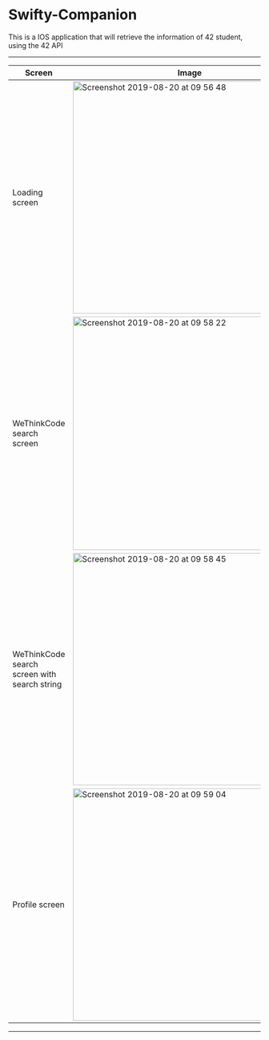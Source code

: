 # Swifty-Companion


This is a IOS application that will retrieve the information of 42 student, using the 42 API


---
| Screen       | Image           | Description  |
|-------------------|-----------------|-------|
|Loading screen|<img width="464" alt="Screenshot 2019-08-20 at 09 56 48" src="https://user-images.githubusercontent.com/24510543/63333921-92cdef80-c33a-11e9-8b80-4a92deb7bff2.png">|Loading page. Nothing more|
|WeThinkCode search screen|<img width="466" alt="Screenshot 2019-08-20 at 09 58 22" src="https://user-images.githubusercontent.com/24510543/63333923-92cdef80-c33a-11e9-8ad4-f4d619a42bc3.png">|This only displays WeThinkCode Students.|
|WeThinkCode search screen with search string|<img width="464" alt="Screenshot 2019-08-20 at 09 58 45" src="https://user-images.githubusercontent.com/24510543/63333926-93668600-c33a-11e9-8447-3f48b80276bd.png">|Searching with string would update the table, but this can also be used to search for everyone on Intra. Simply hitting the search button with desired name will take you to the profile page of that student.|
|Profile screen|<img width="464" alt="Screenshot 2019-08-20 at 09 59 04" src="https://user-images.githubusercontent.com/24510543/63333927-93668600-c33a-11e9-996a-4cd1f03095a8.png">|This displays the students profile, either the users selected a WeThinkCode student from the table, or searched a specific name.|
 
---
